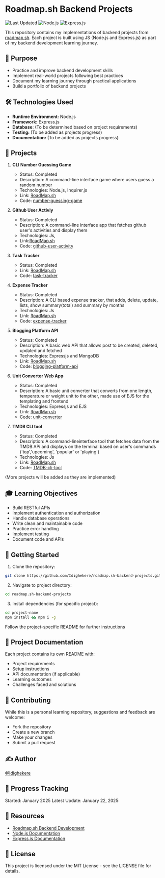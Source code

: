 # Roadmap.sh Backend Projects

![Last Updated](https://img.shields.io/badge/Last%20Updated-January%202025-brightgreen)
![Node.js](https://img.shields.io/badge/Node.js-339933?style=flat&logo=nodedotjs&logoColor=white)
![Express.js](https://img.shields.io/badge/Express.js-000000?style=flat&logo=express&logoColor=white)

This repository contains my implementations of backend projects from [roadmap.sh](https://roadmap.sh). Each project is built using JS (Node.js and Express.js) as part of my backend development learning journey.

## 🎯 Purpose

- Practice and improve backend development skills
- Implement real-world projects following best practices
- Document my learning journey through practical applications
- Build a portfolio of backend projects

## 🛠️ Technologies Used

- **Runtime Environment:** Node.js
- **Framework:** Express.js
- **Database:** (To be determined based on project requirements)
- **Testing:** (To be added as projects progress)
- **Documentation:** (To be added as projects progress)

## 🚀 Projects

1. **CLI Number Guessing Game**
   - Status: Completed
   - Description: A command-line interface game where users guess a random number
   - Technologies: Node.js, Inquirer.js
   - Link: [RoadMap.sh](https://roadmap.sh/projects/number-guessing-game)
   - Code: [number-guessing-game](https://github.com/Idighekere/RoadMap.sh-Backend-Projects/tree/master/number-guessing-game)

2. **Github User Activiy**
   - Status: Completed
   - Description: A command-line interface app that fetches github user's activities and display them
   - Technologies: Js,
   - Link:[RoadMap.sh](https://roadmap.sh/projects/github-user-activity)
   - Code: [github-user-activity](https://github.com/Idighekere/RoadMap.sh-Backend-Projects/tree/master/github-user-activity)

3. **Task Tracker**
   - Status: Completed
   - Link: [RoadMap.sh](https://roadmap.sh/projects/task-tracker)
   - Code: [task-tracker](https://github.com/Idighekere/RoadMap.sh-Backend-Projects/tree/master/task-tracker)
4. **Expense Tracker**
   - Status: Completed
   - Description: A CLI based expense tracker, that adds, delete, update, lists, show summary(total) and summary by months
   - Technologies: Js
   - Link: [RoadMap.sh](https://roadmap.sh/projects/expense-tracker)
   - Code: [expense-tracker](https://github.com/Idighekere/RoadMap.sh-Backend-Projects/tree/master/expense-tracker)
5. **Blogging Platform API**
   - Status: Completed
   - Description: A basic web API that allows post to be created, deleted, updated and fetched
   - Technologies: Expressjs and MongoDB
   - Link: [RoadMap.sh](https://roadmap.sh/projects/blogging-platform-api)
   - Code: [blogging-platform-api](https://github.com/Idighekere/RoadMap.sh-Backend-Projects/tree/master/blogging-platform-api)
6. **Unit Converter Web App**
   - Status: Completed
   - Description: A basic unit converter that converts from one length, temperature or weight unit to the other, made use of EJS for the templating and frontend
   - Technologies: Expressjs and EJS
   - Link: [RoadMap.sh](https://roadmap.sh/projects/unit-converter)
   - Code: [unit-converter](https://github.com/Idighekere/RoadMap.sh-Backend-Projects/tree/master/unit-converter)
7. **TMDB CLI tool**
   - Status: Completed
   - Description: A command-lineinterface tool that fetches data from the TMDB APi and displays on the terminal based on user's commands ('top','upcoming', 'popular' or 'playing')
   - Technologies: Js
   - Link: [RoadMap.sh](https://roadmap.sh/projects/tmdb-cli)
   - Code: [TMDB-cli-tool](https://github.com/Idighekere/RoadMap.sh-Backend-Projects/tree/master/tmdb-cli-tool)

(More projects will be added as they are implemented)

## 🎓 Learning Objectives

- Build RESTful APIs
- Implement authentication and authorization
- Handle database operations
- Write clean and maintainable code
- Practice error handling
- Implement testing
- Document code and APIs

## 🚀 Getting Started

1. Clone the repository:
```bash
git clone https://github.com/Idighekere/roadmap.sh-backend-projects.git
```

2. Navigate to project directory:
```bash
cd roadmap.sh-backend-projects
```
3. Install dependencies (for specific project):
```bash
cd project-name
npm install && npm i -g
```
Follow the project-specific README for further instructions

## 📝 Project Documentation
Each project contains its own README with:

- Project requirements
- Setup instructions
- API documentation (if applicable)
- Learning outcomes
- Challenges faced and solutions
## 🤝 Contributing
While this is a personal learning repository, suggestions and feedback are welcome:

- Fork the repository
- Create a new branch
- Make your changes
- Submit a pull request
## ✍️ Author
[@Idighekere]('https://github.com/idighekere')

## 📅 Progress Tracking
Started: January 2025
Latest Update: January 22, 2025
## 📖 Resources
- [Roadmap.sh Backend Development](https://roadmap.sh/backend)
- [Node.js Documentation](https://nodejs.org/docs)
- [Express.js Documentation](https://expressjs.com/)

## 📜 License
This project is licensed under the MIT License - see the LICENSE file for details.
